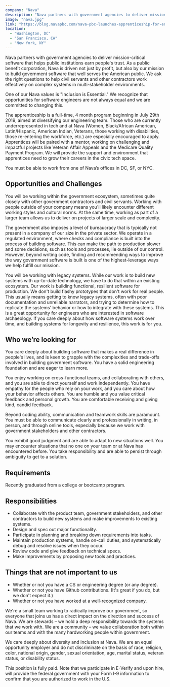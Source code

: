 ```yaml
---
company: "Nava"
description: "Nava partners with government agencies to deliver mission-critical software that helps public institutions earn people's trust."
image: "nava.jpg"
link: "https://blog.navapbc.com/nava-pbc-launches-apprenticeship-for-engineers-starting-careers-in-public-interest-technology-9ef8c2240b1b"
location:
  - "Washington, DC"
  - "San Francisco, CA"
  - "New York, NY"
---
```


Nava partners with government agencies to deliver mission-critical software that helps public institutions earn people's trust. As a public benefit corporation, Nava is driven not just by profit, but also by our mission to build government software that well serves the American public. We ask the right questions to help civil servants and other contractors work effectively on complex systems in multi-stakeholder environments.

One of our Nava values is "Inclusion is Essential." We recognize that opportunities for software engineers are not always equal and we are committed to changing this.

The apprenticeship is a full-time, 4 month program beginning in July 29th 2019, aimed at diversifying our engineering team. Those who are currently underrepresented in tech and at Nava (Women, Black/African American, Latin/Hispanic, American Indian, Veterans, those working with disabilities, those re-entering the workforce, etc.) are especially encouraged to apply. Apprentices will be paired with a mentor, working on challenging and impactful projects like Veteran Affair Appeals and the Medicare Quality Payment Program. We will provide the support and environment that apprentices need to grow their careers in the civic tech space.

You must be able to work from one of Nava’s offices in DC, SF, or NYC.

## Opportunities and Challenges

You will be working within the government ecosystem, sometimes quite closely with other government contractors and civil servants. Working with people outside of your company means you'll likely encounter different working styles and cultural norms. At the same time, working as part of a larger team allows us to deliver on projects of larger scale and complexity.

The government also imposes a level of bureaucracy that is typically not present in a company of our size in the private sector. We operate in a regulated environment, where checks and compliance is built into the process of building software. This can make the path to production slower and some decisions, such as tools and processes, lie outside of our control. However, beyond writing code, finding and recommending ways to improve the way government software is built is one of the highest-leverage ways we help fulfill our mission.

You will be working with legacy systems. While our work is to build new systems with up-to-date technology, we have to do that within an existing ecosystem. Our work is building functional, resilient software for production. We don't build flashy prototypes that don't work for real people. This usually means getting to know legacy systems, often with poor documentation and unreliable narrators, and trying to determine how to replicate the systems' behavior or how to integrate with these systems. This is a great opportunity for engineers who are interested in software archaeology. If you care deeply about how software systems work over time, and building systems for longevity and resilience, this work is for you.

## Who we’re looking for

You care deeply about building software that makes a real difference in people's lives, and is keen to grapple with the complexities and trade-offs involved in building government software. You have a solid engineering foundation and are eager to learn more.

You enjoy working on cross-functional teams, and collaborating with others, and you are able to direct yourself and work independently. You have empathy for the people who rely on your work, and you care about how your behavior affects others. You are humble and you value critical feedback and personal growth. You are comfortable receiving and giving kind, candid feedback.

Beyond coding ability, communication and teamwork skills are paramount. You must be able to communicate clearly and professionally in writing, in person, and through online tools, especially because we work with government stakeholders and other contractors.

You exhibit good judgment and are able to adapt to new situations well. You may encounter situations that no one on your team or at Nava has encountered before. You take responsibility and are able to persist through ambiguity to get to a solution.

## Requirements

Recently graduated from a college or bootcamp program.

## Responsibilities

- Collaborate with the product team, government stakeholders, and other contractors to build new systems and make improvements to existing systems.
- Design and spec out major functionality.
- Participate in planning and breaking down requirements into tasks.
- Maintain production systems, handle on-call duties, and systematically debug and resolve issues when they occur.
- Review code and give feedback on technical specs.
- Make improvements by proposing new tools and practices.

## Things that are not important to us

- Whether or not you have a CS or engineering degree (or any degree).
- Whether or not you have Github contributions. (It's great if you do, but we don't expect it.)
- Whether or not you have worked at a well-recognized company.

We're a small team working to radically improve our government, so everyone that joins us has a direct impact on the direction and success of Nava. We are stewards – we hold a deep responsibility towards the systems that we work with. We are a community – we value collaboration both within our teams and with the many hardworking people within government.

We care deeply about diversity and inclusion at Nava. We are an equal opportunity employer and do not discriminate on the basis of race, religion, color, national origin, gender, sexual orientation, age, marital status, veteran status, or disability status.

This position is fully paid. Note that we participate in E-Verify and upon hire, will provide the federal government with your Form I-9 information to confirm that you are authorized to work in the U.S.
